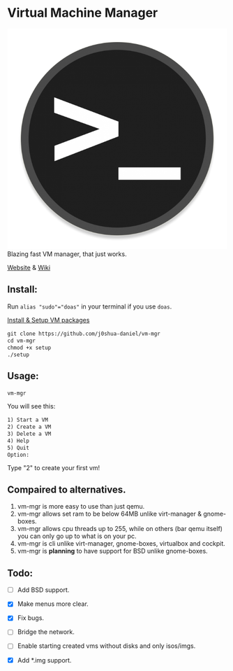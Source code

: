 # Virtual Machine Manager
 <div style="text-align:center"><img src="https://github.com/j0shua-daniel/images/blob/main/favcon.png?raw=true" /></div>
Blazing fast VM manager, that just works.

[Website](https://jr-om-cs-try.trycloudflare.com/) & [Wiki](https://jr-om-cs-try.trycloudflare.com/wiki/)

## Install:

Run `alias "sudo"="doas"` in your terminal if you use `doas`. 

[Install & Setup VM packages](https://jr-om-cs-try.trycloudflare.com/wiki/#install-vm-packages)

```
git clone https://github.com/j0shua-daniel/vm-mgr
cd vm-mgr
chmod +x setup
./setup
```

## Usage:

```
vm-mgr
```
You will see this: 
```
1) Start a VM
2) Create a VM
3) Delete a VM
4) Help
5) Quit
Option:
```
Type "2" to create your first vm!

## Compaired to alternatives.

1. vm-mgr is more easy to use than just qemu.
2. vm-mgr allows set ram to be below 64MB unlike virt-manager & gnome-boxes.
3. vm-mgr allows cpu threads up to 255, while on others (bar qemu itself) you can only go up to what is on your pc.
4. vm-mgr is cli unlike virt-manager, gnome-boxes, virtualbox and cockpit.
5. vm-mgr is **planning** to have support for BSD unlike gnome-boxes.

## Todo:

- [ ] Add BSD support.
- [x] Make menus more clear.
- [x] Fix bugs.
- [ ] Bridge the network.
- [ ] Enable starting created vms without disks and only isos/imgs.
- [x] Add *.img support.

